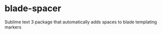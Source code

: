 blade-spacer
============

Sublime text 3 package that automatically adds spaces to blade templating markers
